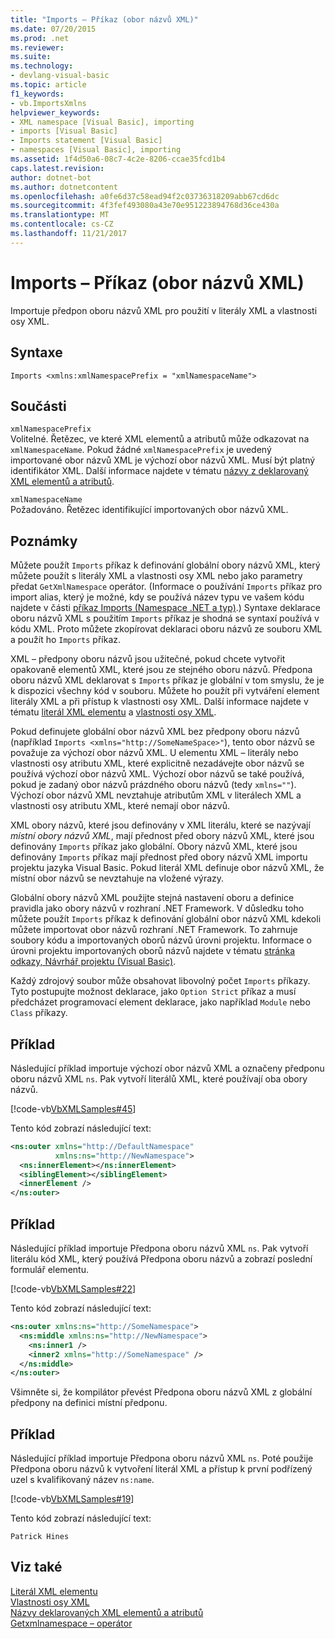 ```yaml
---
title: "Imports – Příkaz (obor názvů XML)"
ms.date: 07/20/2015
ms.prod: .net
ms.reviewer: 
ms.suite: 
ms.technology:
- devlang-visual-basic
ms.topic: article
f1_keywords:
- vb.ImportsXmlns
helpviewer_keywords:
- XML namespace [Visual Basic], importing
- imports [Visual Basic]
- Imports statement [Visual Basic]
- namespaces [Visual Basic], importing
ms.assetid: 1f4d50a6-08c7-4c2e-8206-ccae35fcd1b4
caps.latest.revision: 
author: dotnet-bot
ms.author: dotnetcontent
ms.openlocfilehash: a0fe6d37c58ead94f2c03736318209abb67cd6dc
ms.sourcegitcommit: 4f3fef493080a43e70e951223894768d36ce430a
ms.translationtype: MT
ms.contentlocale: cs-CZ
ms.lasthandoff: 11/21/2017
---
```

# <a name="imports-statement-xml-namespace"></a>Imports – Příkaz (obor názvů XML)
Importuje předpon oboru názvů XML pro použití v literály XML a vlastnosti osy XML.  
  
## <a name="syntax"></a>Syntaxe  
  
```  
Imports <xmlns:xmlNamespacePrefix = "xmlNamespaceName">  
```  
  
## <a name="parts"></a>Součásti  
 `xmlNamespacePrefix`  
 Volitelné. Řetězec, ve které XML elementů a atributů může odkazovat na `xmlNamespaceName`. Pokud žádné `xmlNamespacePrefix` je uvedený importované obor názvů XML je výchozí obor názvů XML. Musí být platný identifikátor XML. Další informace najdete v tématu [názvy z deklarovaný XML elementů a atributů](../../../visual-basic/programming-guide/language-features/xml/names-of-declared-xml-elements-and-attributes.md).  
  
 `xmlNamespaceName`  
 Požadováno. Řetězec identifikující importovaných obor názvů XML.  
  
## <a name="remarks"></a>Poznámky  
 Můžete použít `Imports` příkaz k definování globální obory názvů XML, který můžete použít s literály XML a vlastnosti osy XML nebo jako parametry předat `GetXmlNamespace` operátor. (Informace o používání `Imports` příkaz pro import alias, který je možné, kdy se používá název typu ve vašem kódu najdete v části [příkaz Imports (Namespace .NET a typ)](../../../visual-basic/language-reference/statements/imports-statement-net-namespace-and-type.md).) Syntaxe deklarace oboru názvů XML s použitím `Imports` příkaz je shodná se syntaxí používá v kódu XML. Proto můžete zkopírovat deklaraci oboru názvů ze souboru XML a použít ho `Imports` příkaz.  
  
 XML – předpony oboru názvů jsou užitečné, pokud chcete vytvořit opakovaně elementů XML, které jsou ze stejného oboru názvů. Předpona oboru názvů XML deklarovat s `Imports` příkaz je globální v tom smyslu, že je k dispozici všechny kód v souboru. Můžete ho použít při vytváření element literály XML a při přístup k vlastnosti osy XML. Další informace najdete v tématu [literál XML elementu](../../../visual-basic/language-reference/xml-literals/xml-element-literal.md) a [vlastnosti osy XML](../../../visual-basic/language-reference/xml-axis/xml-axis-properties.md).  
  
 Pokud definujete globální obor názvů XML bez předpony oboru názvů (například `Imports <xmlns="http://SomeNameSpace>"`), tento obor názvů se považuje za výchozí obor názvů XML. U elementu XML – literály nebo vlastnosti osy atributu XML, které explicitně nezadávejte obor názvů se používá výchozí obor názvů XML. Výchozí obor názvů se také používá, pokud je zadaný obor názvů prázdného oboru názvů (tedy `xmlns=""`). Výchozí obor názvů XML nevztahuje atributům XML v literálech XML a vlastnosti osy atributu XML, které nemají obor názvů.  
  
 XML obory názvů, které jsou definovány v XML literálu, které se nazývají *místní obory názvů XML*, mají přednost před obory názvů XML, které jsou definovány `Imports` příkaz jako globální. Obory názvů XML, které jsou definovány `Imports` příkaz mají přednost před obory názvů XML importu projektu jazyka Visual Basic. Pokud literál XML definuje obor názvů XML, že místní obor názvů se nevztahuje na vložené výrazy.  
  
 Globální obory názvů XML použijte stejná nastavení oboru a definice pravidla jako obory názvů v rozhraní .NET Framework. V důsledku toho můžete použít `Imports` příkaz k definování globální obor názvů XML kdekoli můžete importovat obor názvů rozhraní .NET Framework. To zahrnuje soubory kódu a importovaných oborů názvů úrovni projektu. Informace o úrovni projektu importovaných oborů názvů najdete v tématu [stránka odkazy, Návrhář projektu (Visual Basic)](/visualstudio/ide/reference/references-page-project-designer-visual-basic).  
  
 Každý zdrojový soubor může obsahovat libovolný počet `Imports` příkazy. Tyto postupujte možnost deklarace, jako `Option Strict` příkaz a musí předcházet programovací element deklarace, jako například `Module` nebo `Class` příkazy.  
  
## <a name="example"></a>Příklad  
 Následující příklad importuje výchozí obor názvů XML a označeny předponu oboru názvů XML `ns`. Pak vytvoří literálů XML, které používají oba obory názvů.  
  
 [!code-vb[VbXMLSamples#45](../../../visual-basic/language-reference/operators/codesnippet/VisualBasic/imports-statement-xml-namespace_1.vb)]  
  
 Tento kód zobrazí následující text:  
  
```xml  
<ns:outer xmlns="http://DefaultNamespace"   
          xmlns:ns="http://NewNamespace">  
  <ns:innerElement></ns:innerElement>  
  <siblingElement></siblingElement>  
  <innerElement />  
</ns:outer>  
```  
  
## <a name="example"></a>Příklad  
 Následující příklad importuje Předpona oboru názvů XML `ns`. Pak vytvoří literálu kód XML, který používá Předpona oboru názvů a zobrazí poslední formulář elementu.  
  
 [!code-vb[VbXMLSamples#22](../../../visual-basic/language-reference/operators/codesnippet/VisualBasic/imports-statement-xml-namespace_2.vb)]  
  
 Tento kód zobrazí následující text:  
  
```xml  
<ns:outer xmlns:ns="http://SomeNamespace">  
  <ns:middle xmlns:ns="http://NewNamespace">  
    <ns:inner1 />  
    <inner2 xmlns="http://SomeNamespace" />  
  </ns:middle>  
</ns:outer>  
```  
  
 Všimněte si, že kompilátor převést Předpona oboru názvů XML z globální předpony na definici místní předponu.  
  
## <a name="example"></a>Příklad  
 Následující příklad importuje Předpona oboru názvů XML `ns`. Poté použije Předpona oboru názvů k vytvoření literál XML a přístup k první podřízený uzel s kvalifikovaný název `ns:name`.  
  
 [!code-vb[VbXMLSamples#19](../../../visual-basic/language-reference/operators/codesnippet/VisualBasic/imports-statement-xml-namespace_3.vb)]  
  
 Tento kód zobrazí následující text:  
  
 `Patrick Hines`  
  
## <a name="see-also"></a>Viz také  
 [Literál XML elementu](../../../visual-basic/language-reference/xml-literals/xml-element-literal.md)  
 [Vlastnosti osy XML](../../../visual-basic/language-reference/xml-axis/xml-axis-properties.md)  
 [Názvy deklarovaných XML elementů a atributů](../../../visual-basic/programming-guide/language-features/xml/names-of-declared-xml-elements-and-attributes.md)  
 [Getxmlnamespace – operátor](../../../visual-basic/language-reference/operators/getxmlnamespace-operator.md)
